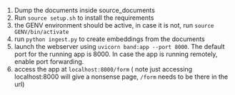 1. Dump the documents inside source_documents
2. Run ```source setup.sh``` to install the requirements
3. the GENV environment should be active, in case it is not, run ```source GENV/bin/activate```
4. run ```python ingest.py``` to create embeddings from the documents
5. launch the webserver using ```uvicorn band:app --port 8000```.  The default port for the running app is 8000. In case the app is running remotely, enable port forwarding.
6. access the app at ```localhost:8000/form``` ( note just accessing localhost:8000 will give a nonsense page, ```/form``` needs to be there in the url)
